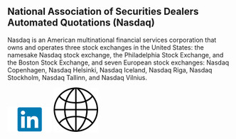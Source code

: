 ## National Association of Securities Dealers Automated Quotations (Nasdaq)

Nasdaq is an American multinational financial services corporation that owns and operates three stock exchanges in the United States: the namesake Nasdaq stock exchange, the Philadelphia Stock Exchange, and the Boston Stock Exchange, and seven European stock exchanges: Nasdaq Copenhagen, Nasdaq Helsinki, Nasdaq Iceland, Nasdaq Riga, Nasdaq Stockholm, Nasdaq Tallinn, and Nasdaq Vilnius.

[![LinkedIn](https://github.com/Open-Markets-Initiative/Directory/blob/main/About/Images/LinkedIn.png)](https://www.linkedin.com/company/nasdaq/)  [![Wikipedia](https://github.com/Open-Markets-Initiative/Directory/blob/main/About/Images/Wikipedia.png)](https://en.wikipedia.org/wiki/Nasdaq)